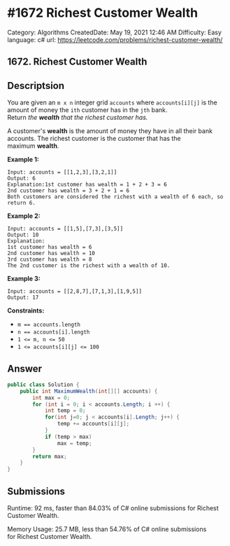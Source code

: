 # #1672 Richest Customer Wealth

Category: Algorithms
CreatedDate: May 19, 2021 12:46 AM
Difficulty: Easy
language: c#
url: https://leetcode.com/problems/richest-customer-wealth/

## 1672. Richest Customer Wealth

## Descriptsion

You are given an `m x n` integer grid `accounts` where `accounts[i][j]` is the amount of money the `ith` customer has in the `jth` bank. Return *the **wealth** that the richest customer has.*

A customer's **wealth** is the amount of money they have in all their bank accounts. The richest customer is the customer that has the maximum **wealth**.

**Example 1:**

```
Input: accounts = [[1,2,3],[3,2,1]]
Output: 6
Explanation:1st customer has wealth = 1 + 2 + 3 = 6
2nd customer has wealth = 3 + 2 + 1 = 6
Both customers are considered the richest with a wealth of 6 each, so return 6.

```

**Example 2:**

```
Input: accounts = [[1,5],[7,3],[3,5]]
Output: 10
Explanation:
1st customer has wealth = 6
2nd customer has wealth = 10
3rd customer has wealth = 8
The 2nd customer is the richest with a wealth of 10.
```

**Example 3:**

```
Input: accounts = [[2,8,7],[7,1,3],[1,9,5]]
Output: 17

```

**Constraints:**

- `m == accounts.length`
- `n == accounts[i].length`
- `1 <= m, n <= 50`
- `1 <= accounts[i][j] <= 100`

## Answer

```csharp
public class Solution {
    public int MaximumWealth(int[][] accounts) {
        int max = 0;
        for (int i = 0; i < accounts.Length; i ++) {
            int temp = 0;
            for(int j=0; j < accounts[i].Length; j++) {
                temp += accounts[i][j];
            }
            if (temp > max)
                max = temp;
        }
        return max;
    }
}
```

## Submissions

Runtime: 92 ms, faster than 84.03% of C# online submissions for Richest Customer Wealth.

Memory Usage: 25.7 MB, less than 54.76% of C# online submissions for Richest Customer Wealth.